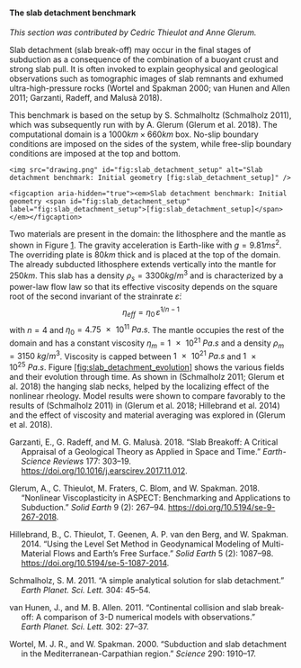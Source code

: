 #### The slab detachment benchmark

*This section was contributed by Cedric Thieulot and Anne Glerum.*

Slab detachment (slab break-off) may occur in the final stages of subduction
as a consequence of the combination of a buoyant crust and strong slab pull.
It is often invoked to explain geophysical and geological observations such as
tomographic images of slab remnants and exhumed ultra-high-pressure rocks
(Wortel and Spakman 2000; van Hunen and Allen 2011; Garzanti, Radeff, and
Malus&agrave; 2018).

This benchmark is based on the setup by S. Schmalholtz (Schmalholz 2011),
which was subsequently run with by A. Glerum (Glerum et al. 2018). The
computational domain is a $1000 \si{km}\times 660 \si{km}$ box. No-slip
boundary conditions are imposed on the sides of the system, while free-slip
boundary conditions are imposed at the top and bottom.

```{figure-md}
<img src="drawing.png" id="fig:slab_detachment_setup" alt="Slab detachment benchmark: Initial geometry [fig:slab_detachment_setup]" />

<figcaption aria-hidden="true"><em>Slab detachment benchmark: Initial geometry <span id="fig:slab_detachment_setup" label="fig:slab_detachment_setup">[fig:slab_detachment_setup]</span></em></figcaption>
```

Two materials are present in the domain: the lithosphere and the mantle as
shown in Figure&nbsp;[1][]. The gravity acceleration is Earth-like with
$g=9.81 \si{m}\si{s}^2$. The overriding plate is $80\si{km}$ thick and is
placed at the top of the domain. The already subducted lithosphere extends
vertically into the mantle for $250 \si{km}$. This slab has a density
$\rho_s=3300\si{kg}/\si{m}^3$ and is characterized by a power-law flow law so
that its effective viscosity depends on the square root of the second
invariant of the strainrate $\dot\varepsilon$:
$$\eta_{eff} = \eta_0 \, \dot\varepsilon^{1/n-1}$$ with $n=4$ and
$\eta_0=\SI{4.75e11}{Pa . s}$. The mantle occupies the rest of the domain and
has a constant viscosity $\eta_m=\SI{1e21}{Pa . s}$ and a density
$\rho_m=\SI{3150}{kg/m^3}$. Viscosity is capped between $\SI{1e21}{Pa . s}$
and $\SI{1e25}{Pa . s}$. Figure&nbsp;[\[fig:slab_detachment_evolution\]][2]
shows the various fields and their evolution through time. As shown in
(Schmalholz 2011; Glerum et al. 2018) the hanging slab necks, helped by the
localizing effect of the nonlinear rheology. Model results were shown to
compare favorably to the results of (Schmalholz 2011) in (Glerum et al. 2018;
Hillebrand et al. 2014) and the effect of viscosity and material averaging was
explored in (Glerum et al. 2018).

<div id="refs" class="references csl-bib-body hanging-indent">

<div id="ref-garm18" class="csl-entry">

Garzanti, E., G. Radeff, and M. G. Malus&agrave;. 2018. &ldquo;Slab Breakoff:
A Critical Appraisal of a Geological Theory as Applied in Space and
Time.&rdquo; *Earth-Science Reviews* 177: 303&ndash;19.
<https://doi.org/10.1016/j.earscirev.2017.11.012>.

</div>

<div id="ref-gltf18" class="csl-entry">

Glerum, A., C. Thieulot, M. Fraters, C. Blom, and W. Spakman. 2018.
&ldquo;Nonlinear Viscoplasticity in <span class="smallcaps">ASPECT</span>:
Benchmarking and Applications to Subduction.&rdquo; *Solid Earth* 9 (2):
267&ndash;94. <https://doi.org/10.5194/se-9-267-2018>.

</div>

<div id="ref-hitg14" class="csl-entry">

Hillebrand, B., C. Thieulot, T. Geenen, A. P. van den Berg, and W. Spakman.
2014. &ldquo;Using the Level Set Method in Geodynamical Modeling of
Multi-Material Flows and Earth&rsquo;s Free Surface.&rdquo; *Solid Earth* 5
(2): 1087&ndash;98. <https://doi.org/10.5194/se-5-1087-2014>.

</div>

<div id="ref-schm11" class="csl-entry">

Schmalholz, S. M. 2011. &ldquo;<span class="nocase">A simple analytical
solution for slab detachment</span>.&rdquo;
*Earth&nbsp;Planet.&nbsp;Sci.&nbsp;Lett.* 304: 45&ndash;54.

</div>

<div id="ref-vaal11" class="csl-entry">

van Hunen, J., and M. B. Allen. 2011. &ldquo;<span class="nocase">Continental
collision and slab break-off: A comparison of 3-D numerical models with
observations</span>.&rdquo; *Earth&nbsp;Planet.&nbsp;Sci.&nbsp;Lett.* 302:
27&ndash;37.

</div>

<div id="ref-wosp00" class="csl-entry">

Wortel, M. J. R., and W. Spakman. 2000. &ldquo;<span class="nocase">Subduction
and slab detachment in the Mediterranean-Carpathian region</span>.&rdquo;
*Science* 290: 1910&ndash;17.

</div>

</div>

  [1]: #fig:slab_detachment_setup
  [2]: #fig:slab_detachment_evolution
